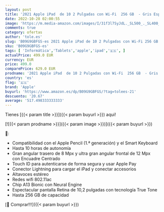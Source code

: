 ```yaml
---
layout: post
title: '2021 Apple iPad  de 10 2 Pulgadas con Wi-Fi  256 GB  - Gris Espacial  9.ª generación '
date: 2022-10-28 02:00:55
image: 'https://m.media-amazon.com/images/I/31f3l7SyJdL._SL500_._SL400_.jpg'
comments: true
category: ofertas
author: 'tole.es'
slug: 'B09G9GBFGS-es 2021 Apple iPad de 10 2 Pulgadas con Wi-Fi 256 GB - Gris...'
sku: 'B09G9GBFGS-es'
tags: [ 'Informática','Tablets','apple','ipad','🇪🇸', ]
actualPrice: 499.0 EUR
currency: EUR
price: 499.0
comparePrice: 629.0 EUR
prodname: '2021 Apple iPad  de 10 2 Pulgadas con Wi-Fi  256 GB  - Gris Espacial  9.ª generación '
country: 'es'
flag: '🇪🇸'
brand: 'Apple'
buyurl: 'https://www.amazon.es/dp/B09G9GBFGS/?tag=tolees-21'
descuento: '20.67'
average: '517.498333333333'
---
```


Tienes [{{< param title >}}]({{< param buyurl >}}) aqui!

[![{{< param prodname >}}]({{< param image >}})]({{< param buyurl >}})

🔎:

- Compatibilidad con el Apple Pencil (1.ª generación) y el Smart Keyboard
- Hasta 10 horas de autonomía
- Gran angular trasero de 8 Mpx y ultra gran angular frontal de 12 Mpx con Encuadre Centrado
- Touch ID para autenticarse de forma segura y usar Apple Pay
- Conector Lightning para cargar el iPad y conectar accesorios
- Altavoces estéreo
- Redes wifi 802.11ac
- Chip A13 Bionic con Neural Engine
- Espectacular pantalla Retina de 10,2 pulgadas con tecnología True Tone
- Hasta 256 GB de capacidad

[🛒 Comprar!!!]({{< param buyurl >}})
